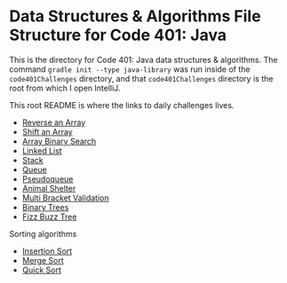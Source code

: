 # Data Structures & Algorithms File Structure for Code 401: Java

This is the directory for Code 401: Java data structures & algorithms. The command `gradle init --type java-library` was run inside of the `code401Challenges` directory, and that `code401Challenges` directory is the root from which I open IntelliJ.

This root README is where the links to daily challenges lives.

* [Reverse an Array](./readmes/reverseArray.md)
* [Shift an Array](./readmes/arrayShift.md)
* [Array Binary Search](./readmes/binarySearch.md)
* [Linked List](./readmes/linkedList.md)
* [Stack](./readmes/stack.md)
* [Queue](./readmes/queue.md)
* [Pseudoqueue](./readmes/pseudoQueue.md)
* [Animal Shelter](./readmes/animalShelter.md)
* [Multi Bracket Validation](./readmes/multiBracketValidation.md)
* [Binary Trees](./readmes/tree.md)
* [Fizz Buzz Tree](./readmes/FizzBuzzTree.md)

Sorting algorithms
* [Insertion Sort](./readmes/insertionSort.md)
* [Merge Sort](./readmes/mergesort.md)
* [Quick Sort](./readmes/quicksort.md)